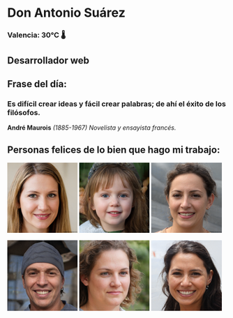 # Don Antonio Suárez
### Valencia:  30°C 🌡️
## Desarrollador web
## Frase del día:
<!-- START QUOTE -->
### Es difícil crear ideas y fácil crear palabras; de ahí el éxito de los filósofos.
**André Maurois** *(1885-1967) Novelista y ensayista francés.*
<!-- END QUOTE -->






## Personas felices de lo bien que hago mi trabajo:

<p float="left">
  <img src="src/image_0.png" width="32%" />
  <img src="src/image_1.png" width="32%" /> 
  <img src="src/image_2.png" width="32%" />
</p>
<p float="left">
  <img src="src/image_3.png" width="32%" />
  <img src="src/image_4.png" width="32%" /> 
  <img src="src/image_5.png" width="32%" />
</p>
